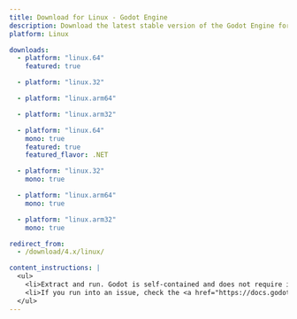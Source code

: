 ```yaml
---
title: Download for Linux - Godot Engine
description: Download the latest stable version of the Godot Engine for Linux
platform: Linux

downloads:
  - platform: "linux.64"
    featured: true

  - platform: "linux.32"

  - platform: "linux.arm64"

  - platform: "linux.arm32"

  - platform: "linux.64"
    mono: true
    featured: true
    featured_flavor: .NET

  - platform: "linux.32"
    mono: true

  - platform: "linux.arm64"
    mono: true

  - platform: "linux.arm32"
    mono: true

redirect_from:
  - /download/4.x/linux/

content_instructions: |
  <ul>
    <li>Extract and run. Godot is self-contained and does not require installation.</li>
    <li>If you run into an issue, check the <a href="https://docs.godotengine.org/en/stable/tutorials/troubleshooting.html">Troubleshooting</a> page for common issues and their solutions.</li>
  </ul>
---
```

